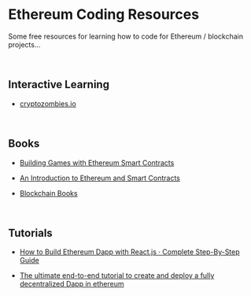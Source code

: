 # Ethereum Coding Resources
Some free resources for learning how to code for Ethereum / blockchain projects...

<br/>

## Interactive Learning

- <a href="cryptozombies.io">cryptozombies.io</a>

<br/>

## Books

- <a href="http://ndl.ethernet.edu.et/bitstream/123456789/67251/1/415.pdf">Building Games with Ethereum Smart Contracts</a>

- <a href="https://assets.ctfassets.net/2ntc334xpx65/42fINJjatOKiG6qsQQAyc0/8b63e552f4cfef313f579b8e9c9154b5/intro-to-ethereum.pdf">An Introduction to Ethereum and Smart Contracts</a>

- <a href="https://github.com/BlockchainBooks/blockchainbooks.github.io">Blockchain Books</a>

<br/>

## Tutorials

- <a href="https://www.dappuniversity.com/articles/ethereum-dapp-react-tutorial">How to Build Ethereum Dapp with React.js · Complete Step-By-Step Guide</a>

- <a href="https://medium.com/ethereum-developers/the-ultimate-end-to-end-tutorial-to-create-and-deploy-a-fully-descentralized-dapp-in-ethereum-18f0cf6d7e0e">The ultimate end-to-end tutorial to create and deploy a fully decentralized Dapp in ethereum</a>
